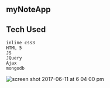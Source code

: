 ## myNoteApp

## Tech Used
    inline css3
    HTML 5
    JS
    JQuery
    Ajax
    mongodb
 ![screen shot 2017-06-11 at 6 04 00 pm](https://user-images.githubusercontent.com/23619819/27014956-ff55a390-4ed0-11e7-90eb-b4860eb4e43a.png)
    

